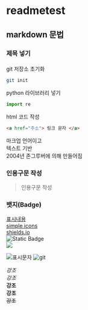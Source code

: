 # readmetest

## markdown 문법
### 제목 넣기
####
git 저장소 초기화
```bash
git init
```
python 라이브러리 넣기
```py
import re
```

html 코드 작성
```html
<a href="주소"> 링크 문자 </a>
```

마크업 언어이고  
텍스트 기반  
2004년 존그루버에 의해 만들어짐  

### 인용구문 작성
> 인용구문 작성

### 뱃지(Badge)
[표시내용](url)  
[simple icons](https://simpleicons.org/)  
[shields.io](https://shields.io/)  
![Static Badge](https://img.shields.io/badge/:build-passing-brightgreen)  
<img src="https://img.shields.io/badge/choijihee-F361DC?style=flat-square&logo=apple&logoColor=000000"/>  

![표시문자](url)
![git](https://git-scm.com/images/logo@2x.png)

*강조*  
_강조_  
**강조**  
__강조__  
~~강조~~  